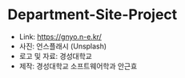 # Department-Site-Project

- Link: https://gnyo.n-e.kr/
- 사진: 언스플래시 (Unsplash)
- 로고 및 자료: 경성대학교
- 제작: 경성대학교 소프트웨어학과 안근효
